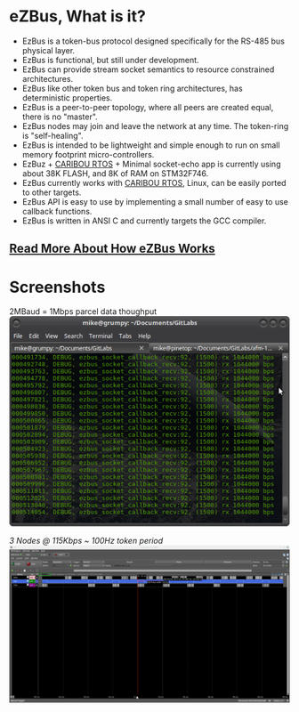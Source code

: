 # eZBus, What is it?

* EzBus is a token-bus protocol designed specifically for the RS-485 bus physical layer.
* EzBus is functional, but still under development.
* EzBus can provide stream socket semantics to resource constrained architectures.
* EzBus like other token bus and token ring architectures, has deterministic properties.
* EzBus is a peer-to-peer topology, where all peers are created equal, there is no "master".
* EzBus nodes may join and leave the network at any time. The token-ring is "self-healing".
* EzBus is intended to be lightweight and simple enough to run on small memory footprint micro-controllers.
* EzBuz + [CARIBOU RTOS](https://github.com/8bitgeek/caribou-rtos) + Minimal socket-echo app is currently using about 38K FLASH, and 8K of RAM on STM32F746.
* EzBus currently works with [CARIBOU RTOS](https://github.com/8bitgeek/caribou-rtos), Linux, can be easily ported to other targets.
* EzBus API is easy to use by implementing a small number of easy to use callback functions.
* EzBus is written in ANSI C and currently targets the GCC compiler.

## [Read More About How eZBus Works](docs/README.md)

# Screenshots

2MBaud = 1Mbps parcel data thoughput
![EzBus 1mbps](https://raw.githubusercontent.com/8bitgeek/ezbus/documentation/images/ezbus-1mbps-1501.png)

*3 Nodes @ 115Kbps ~ 100Hz token period*
![EzBus 3 node](https://raw.githubusercontent.com/8bitgeek/ezbus/master/images/ezbus-3node-115kbps.png)




